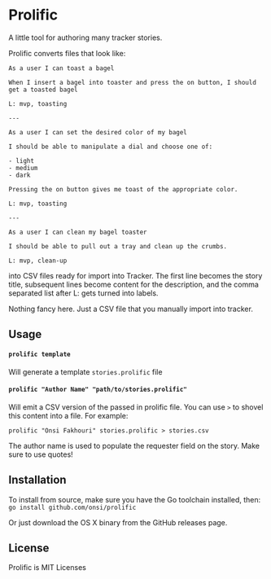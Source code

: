 # Prolific

A little tool for authoring many tracker stories.

Prolific converts files that look like:

```
As a user I can toast a bagel

When I insert a bagel into toaster and press the on button, I should get a toasted bagel

L: mvp, toasting

---

As a user I can set the desired color of my bagel

I should be able to manipulate a dial and choose one of:

- light
- medium
- dark

Pressing the on button gives me toast of the appropriate color.

L: mvp, toasting

---

As a user I can clean my bagel toaster

I should be able to pull out a tray and clean up the crumbs.

L: mvp, clean-up
```

into CSV files ready for import into Tracker.  The first line becomes the story title, subsequent lines become content for the description, and the comma separated list after L: gets turned into labels.

Nothing fancy here.  Just a CSV file that you manually import into tracker.

## Usage

#### `prolific template`  

Will generate a template `stories.prolific` file

#### `prolific "Author Name" "path/to/stories.prolific"`

Will emit a CSV version of the passed in prolific file.  You can use `>` to shovel this content into a file.  For example:

```
prolific "Onsi Fakhouri" stories.prolific > stories.csv
```

The author name is used to populate the requester field on the story.  Make sure to use quotes!

## Installation

To install from source, make sure you have the Go toolchain installed, then:
`go install github.com/onsi/prolific`

Or just download the OS X binary from the GitHub releases page.

## License
Prolific is MIT Licenses